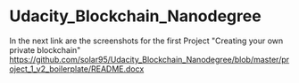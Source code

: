 # Udacity_Blockchain_Nanodegree

In the next link are the screenshots for the first Project "Creating your own private blockchain"
https://github.com/solar95/Udacity_Blockchain_Nanodegree/blob/master/project_1_v2_boilerplate/README.docx
